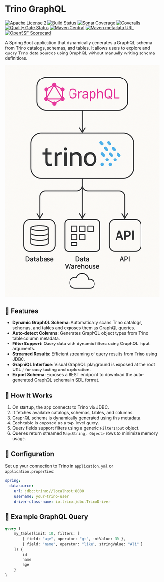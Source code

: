 # Trino GraphQL

[![Apache License 2](https://img.shields.io/badge/license-ASF2-blue.svg)](https://www.apache.org/licenses/LICENSE-2.0.txt)
![Build Status](https://github.com/iromu/graphql-trino/actions/workflows/snapshots.yml/badge.svg?branch=main)
![Sonar Coverage](https://img.shields.io/sonar/coverage/iromu_graphql-trino?server=https%3A%2F%2Fsonarcloud.io)
[![Coveralls](https://img.shields.io/coverallsCoverage/github/iromu/graphql-trino)](https://coveralls.io/github/iromu/graphql-trino?branch=main)
[![Quality Gate Status](https://sonarcloud.io/api/project_badges/measure?project=iromu_graphql-trino&metric=alert_status)](https://sonarcloud.io/summary/new_code?id=iromu_graphql-trino)
[![Maven Central](https://img.shields.io/maven-central/v/org.iromu.trino/graphql-trino?label=release)](https://repo1.maven.org/maven2/org/iromu/trino/)
[![Maven metadata URL](https://img.shields.io/maven-metadata/v?metadataUrl=https%3A%2F%2Fcentral.sonatype.com%2Frepository%2Fmaven-snapshots%2Forg%2Firomu%2Ftrino%2Fgraphql-trino%2Fmaven-metadata.xml&label=snapshot)](https://central.sonatype.com/service/rest/repository/browse/maven-snapshots/org/iromu/trino/)
[![OpenSSF Scorecard](https://api.securityscorecards.dev/projects/github.com/iromu/graphql-trino/badge)](https://securityscorecards.dev/viewer/?uri=github.com/iromu/graphql-trino)

A Spring Boot application that dynamically generates a GraphQL schema from Trino catalogs, schemas, and tables. It
allows users to explore and query Trino data sources using GraphQL without manually writing schema definitions.

![img.png](docs/img.png)

## 🚀 Features

- **Dynamic GraphQL Schema**: Automatically scans Trino catalogs, schemas, and tables and exposes them as GraphQL
  queries.
- **Auto-detect Columns**: Generates GraphQL object types from Trino table column metadata.
- **Filter Support**: Query data with dynamic filters using GraphQL input arguments.
- **Streamed Results**: Efficient streaming of query results from Trino using JDBC.
- **GraphiQL Interface**: Visual GraphQL playground is exposed at the root URL `/` for easy testing and exploration.
- **Export Schema**: Exposes a REST endpoint to download the auto-generated GraphQL schema in SDL format.

## 🧠 How It Works

1. On startup, the app connects to Trino via JDBC.
2. It fetches available catalogs, schemas, tables, and columns.
3. GraphQL schema is dynamically generated using this metadata.
4. Each table is exposed as a top-level query.
5. Query fields support filters using a generic `FilterInput` object.
6. Queries return streamed `Map<String, Object>` rows to minimize memory usage.

## 🔧 Configuration

Set up your connection to Trino in `application.yml` or `application.properties`:

```yaml
spring:
  datasource:
    url: jdbc:trino://localhost:8080
    username: your-trino-user
    driver-class-name: io.trino.jdbc.TrinoDriver
```

## 🧪 Example GraphQL Query

```graphql
query {
    my_table(limit: 10, filters: [
        { field: "age", operator: "gt", intValue: 30 },
        { field: "name", operator: "like", stringValue: "Ali" }
    ]) {
        id
        name
        age
    }
}
```
